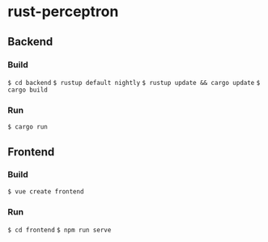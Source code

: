 # rust-perceptron

## Backend

### Build
`$ cd backend`
`$ rustup default nightly`
`$ rustup update && cargo update`
`$ cargo build`

### Run
`$ cargo run`

## Frontend

### Build
`$ vue create frontend`

### Run
`$ cd frontend`
`$ npm run serve`
